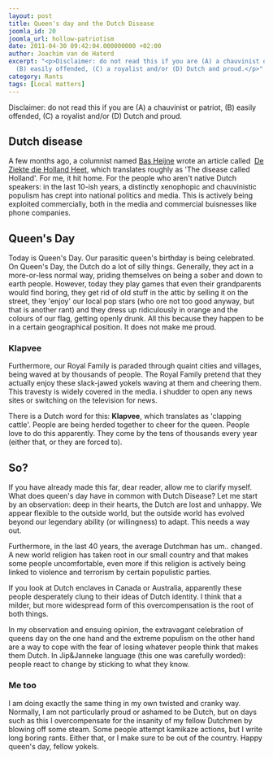 ```yaml
---
layout: post
title: Queen's day and the Dutch Disease
joomla_id: 20
joomla_url: hollow-patriotism
date: 2011-04-30 09:42:04.000000000 +02:00
author: Joachim van de Haterd
excerpt: "<p>Disclaimer: do not read this if you are (A) a chauvinist or patriot,
  (B) easily offended, (C) a royalist and/or (D) Dutch and proud.</p>"
category: Rants
tags: [Local matters]
---
```

<p>Disclaimer: do not read this if you are (A) a chauvinist or patriot, (B) easily offended, (C) a royalist and/or (D) Dutch and proud.</p>

<h2>Dutch disease</h2>

<p>A few months ago, a columnist named <a title="Bas Heijne" href="http://weblogs.nrc.nl/heijne/author/bash/">Bas Heijne</a> wrote an article called &nbsp;<a title="De Ziekte die Holland Heet" href="http://weblogs.nrc.nl/heijne/2011/02/19/de-ziekte-die-holland-heet/">De Ziekte die Holland Heet</a>, which translates roughly as 'The disease called Holland'. For me, it hit home. For the people who aren't native Dutch speakers: in the last 10-ish years, a distinctly xenophopic and chauvinistic populism has crept into national politics and media. This is actively being exploited commercially, both in the media and commercial buisnesses like phone companies.</p>

<h2>Queen's Day</h2>

<p>Today is Queen's Day. Our parasitic queen's birthday is being celebrated. On Queen's Day, the Dutch do a lot of silly things. Generally, they act in a more-or-less normal way, priding themselves on being a sober and down to earth people. However, today they play games that even their grandparents would find boring, they get rid of old stuff in the attic by selling it on the street, they 'enjoy' our local pop stars (who ore not too good anyway, but that is another rant) and they dress up ridiculously in orange and the colours of our flag, getting openly drunk. All this because they happen to be in a certain geographical position. It does not make me proud.</p>

<h3>Klapvee</h3>

<p>Furthermore, our Royal Family is paraded through quaint cities and villages, being waved at by thousands of people. The Royal Family pretend that they actually enjoy these slack-jawed yokels waving at them and cheering them. This travesty is widely covered in the media. i shudder to open any news sites or switching on the television for news.</p>

<p>There is a Dutch word for this: <strong>Klapvee</strong>, which translates as 'clapping cattle'. People are being herded together to cheer for the queen. People love to do this apparently. They come by the tens of thousands every year (either that, or they are forced to).</p>

<h2>So?</h2>

<p>If you have already made this far, dear reader, allow me to clarify myself. What does queen's day have in common with Dutch Disease? Let me start by an observation: deep in their hearts, the Dutch are lost and unhappy. We appear flexible to the outside world, but the outside world has evolved beyond our legendary ability (or willingness) to adapt. This needs a way out.</p>

<p>Furthermore, in the last 40 years, the average Dutchman has um.. changed. A new world religion has taken root in our small country and that makes some people uncomfortable, even more if this religion is actively being linked to violence and terrorism by certain populistic parties.</p>

<p>If you look at Dutch enclaves in Canada or Australia, apparently these people desperately clung to their ideas of Dutch identity. I think that a milder, but more widespread form of this overcompensation is the root of both things.</p>

<p>In my observation and ensuing opinion, the extravagant celebration of queens day on the one hand and the extreme populism on the other hand are a way to cope with the fear of losing whatever people think that makes them Dutch. In Jip&amp;Janneke language (this one was carefully worded): people react to change by sticking to what they know.</p>

<h3>Me too</h3>

<p>I am doing exactly the same thing in my own twisted and cranky way. Normally, I am not particularly proud or ashamed to be Dutch, but on days such as this I overcompensate for the insanity of my fellow Dutchmen by blowing off some steam. Some people attempt kamikaze actions, but I write long boring rants. Either that, or I make sure to be out of the country. Happy queen's day, fellow yokels.</p>
